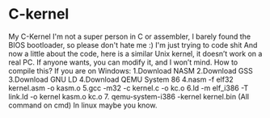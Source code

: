 # C-kernel
My C-Kernel
I'm not a super person in C or assembler, I barely found the BIOS bootloader, so please don't hate me :)
I'm just trying to code shit
And now a little about the code, here is a similar Unix kernel, it doesn’t work on a real PC. If anyone wants, you can modify it, and I won’t mind.
How to compile this?
If you are on Windows:
1.Download NASM
2.Download GSS
3.Download GNU LD
4.Download QEMU System 86
4.nasm -f elf32 kernel.asm -o kasm.o
5.gcc -m32 -c kernel.c -o kc.o
6.ld -m elf_i386 -T link.ld -o kernel kasm.o kc.o
7. qemu-system-i386 -kernel kernel.bin
(All command on cmd)
In linux maybe you know.
